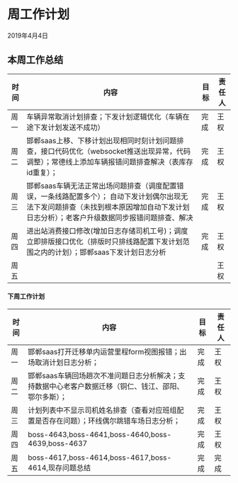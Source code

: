 # 周工作计划

2019年4月4日



## 本周工作总结

| 时间 | 内容                                                         | 目标 | 责任人 |
| ---- | ------------------------------------------------------------ | ---- | ------ |
| 周一 | 车辆异常取消计划排查；下发计划逻辑优化（车辆在途下发计划发送不成功） | 完成 | 王权   |
| 周二 | 邯郸saas上移、下移计划出现相同时刻计划问题排查，接口代码优化（websocket推送出现异常，代码调整）；常德线上添加车辆报错问题排查解决（表库存id重复）； | 完成 | 王权   |
| 周三 | 邯郸saas车辆无法正常出场问题排查（调度配置错误，一条线路配置多个）； 自动下发计划偶尔出现无法下发问题排查（未找到根本原因增加自动下发计划日志分析）；老客户升级数据同步报错问题排查、解决 | 完成 | 王权   |
| 周四 | 进出站消费接口修改(增加日志存储司机工号)；调度立即排版接口优化（排版时只排线路配置下发计划范围之内的计划）；邯郸saas下发计划日志分析 | 完成 | 王权   |
| 周五 |                                                              |      | 王权   |



#### 下周工作计划

| 时间 | 内容                                                         | 目标 | 责任人 |
| ---- | ------------------------------------------------------------ | ---- | ------ |
| 周一 | 邯郸saas打开迁移单内运营里程form视图报错；出场取消计划日志分析； | 完成 | 王权   |
| 周二 | 邯郸saas车辆回场趟次不准问题日志分析解决；支持数据中心老客户数据迁移（铜仁、钱江、邵阳、鄂尔多斯）； | 完成 | 王权   |
| 周三 | 计划列表中不显示司机姓名排查（查看对应班组配置是否存在问题）；环线偶尔跳错车场日志分析； | 完成 | 王权   |
| 周四 | boss-4643,boss-4641,boss-4640,boss-4639,boss-4637            | 完成 | 王权   |
| 周五 | boss-4617,boss-4614,boss-4617,boss-4614,现存问题总结         | 完成 | 完成   |